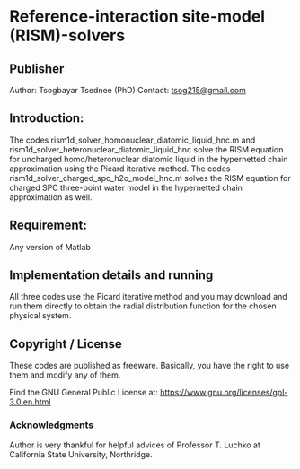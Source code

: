 # Reference-interaction site-model (RISM)-solvers

## Publisher
Author: Tsogbayar Tsednee (PhD)
Contact: tsog215@gmail.com

## Introduction:
 
The codes rism1d_solver_homonuclear_diatomic_liquid_hnc.m and rism1d_solver_heteronuclear_diatomic_liquid_hnc solve the RISM equation for uncharged homo/heteronuclear diatomic liquid in
the hypernetted chain approximation using the Picard iterative method. The codes rism1d_solver_charged_spc_h2o_model_hnc.m solves the RISM equation for charged SPC three-point water model in the 
hypernetted chain approximation as well.


## Requirement:
Any version of Matlab

## Implementation details and running

All three codes use the Picard iterative method and you may download and run them directly to obtain the radial distribution function for the chosen physical system. 

## Copyright / License

These codes are published as freeware. Basically, you have the right to use them and modify any of them.

Find the GNU General Public License at:
https://www.gnu.org/licenses/gpl-3.0.en.html

### Acknowledgments
Author is very thankful for helpful advices of Professor T. Luchko at California State University, Northridge.
